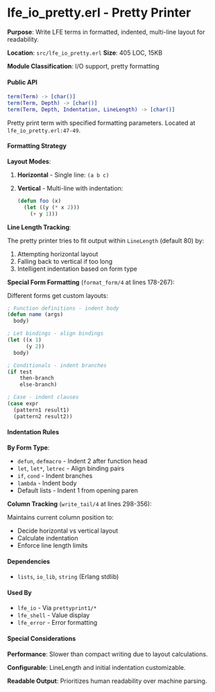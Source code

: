 # lfe_io_pretty.erl - Pretty Printer

**Purpose**: Write LFE terms in formatted, indented, multi-line layout for readability.

**Location**: `src/lfe_io_pretty.erl`
**Size**: 405 LOC, 15KB

**Module Classification**: I/O support, pretty formatting

#### Public API

```erlang
term(Term) -> [char()]
term(Term, Depth) -> [char()]
term(Term, Depth, Indentation, LineLength) -> [char()]
```

Pretty print term with specified formatting parameters. Located at `lfe_io_pretty.erl:47-49`.

#### Formatting Strategy

**Layout Modes**:

1. **Horizontal** - Single line: `(a b c)`
2. **Vertical** - Multi-line with indentation:

   ```lisp
   (defun foo (x)
     (let ((y (* x 2)))
       (+ y 1)))
   ```

**Line Length Tracking**:

The pretty printer tries to fit output within `LineLength` (default 80) by:

1. Attempting horizontal layout
2. Falling back to vertical if too long
3. Intelligent indentation based on form type

**Special Form Formatting** (`format_form/4` at lines 178-267):

Different forms get custom layouts:

```lisp
; Function definitions - indent body
(defun name (args)
  body)

; Let bindings - align bindings
(let ((x 1)
      (y 2))
  body)

; Conditionals - indent branches
(if test
    then-branch
    else-branch)

; Case - indent clauses
(case expr
  (pattern1 result1)
  (pattern2 result2))
```

#### Indentation Rules

**By Form Type**:

- `defun`, `defmacro` - Indent 2 after function head
- `let`, `let*`, `letrec` - Align binding pairs
- `if`, `cond` - Indent branches
- `lambda` - Indent body
- Default lists - Indent 1 from opening paren

**Column Tracking** (`write_tail/4` at lines 298-356):

Maintains current column position to:

- Decide horizontal vs vertical layout
- Calculate indentation
- Enforce line length limits

#### Dependencies

- `lists`, `io_lib`, `string` (Erlang stdlib)

#### Used By

- `lfe_io` - Via `prettyprint1/*`
- `lfe_shell` - Value display
- `lfe_error` - Error formatting

#### Special Considerations

**Performance**: Slower than compact writing due to layout calculations.

**Configurable**: LineLength and initial indentation customizable.

**Readable Output**: Prioritizes human readability over machine parsing.
